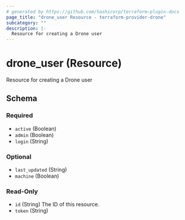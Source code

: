 ```yaml
---
# generated by https://github.com/hashicorp/terraform-plugin-docs
page_title: "drone_user Resource - terraform-provider-drone"
subcategory: ""
description: |-
  Resource for creating a Drone user
---
```


# drone_user (Resource)

Resource for creating a Drone user



<!-- schema generated by tfplugindocs -->
## Schema

### Required

- `active` (Boolean)
- `admin` (Boolean)
- `login` (String)

### Optional

- `last_updated` (String)
- `machine` (Boolean)

### Read-Only

- `id` (String) The ID of this resource.
- `token` (String)


